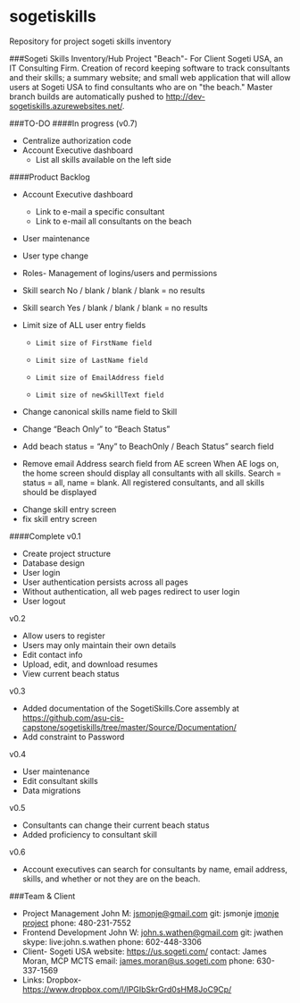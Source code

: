 sogetiskills
============
Repository for project sogeti skills inventory

###Sogeti Skills Inventory/Hub
Project "Beach"- For Client Sogeti USA, an IT Consulting Firm. Creation of record keeping software to track consultants and their skills; a summary website; and small web application that will allow users at Sogeti USA to find consultants who are on "the beach."  Master branch builds are automatically pushed to http://dev-sogetiskills.azurewebsites.net/.

###TO-DO
####In progress (v0.7)
	
  * Centralize authorization code
  * Account Executive dashboard
    * List all skills available on the left side

####Product Backlog
  * Account Executive dashboard
    * Link to e-mail a specific consultant
    * Link to e-mail all consultants on the beach  
  * User maintenance
  * User type change
  * Roles- Management of logins/users and permissions
  

  * Skill search No / blank / blank / blank = no results
  * Skill search Yes / blank / blank / blank = no results
  * Limit size of ALL user entry fields
	- 	  Limit size of FirstName field
	- 	  Limit size of LastName field
	- 	  Limit size of EmailAddress field
	- 	  Limit size of newSkillText field
  * Change canonical skills name field to Skill
  * Change “Beach Only” to “Beach Status”
  * Add beach status = “Any” to BeachOnly / Beach Status” search field
  * Remove email Address search field from AE screen
When AE logs on, the home screen should display all consultants with all skills.  Search = status = all, name = blank.  All registered consultants, and all skills should be displayed
-   Change skill entry screen
-   fix skill entry screen 
  

####Complete
v0.1

  * Create project structure
  * Database design
  * User login
  * User authentication persists across all pages
  * Without authentication, all web pages redirect to user login
  * User logout

v0.2

  * Allow users to register
  * Users may only maintain their own details
  * Edit contact info
  * Upload, edit, and download resumes
  * View current beach status

v0.3

  * Added documentation of the SogetiSkills.Core assembly at https://github.com/asu-cis-capstone/sogetiskills/tree/master/Source/Documentation/
  * Add constraint to Password

v0.4

  * User maintenance
  * Edit consultant skills
  * Data migrations

v0.5

  * Consultants can change their current beach status
  * Added proficiency to consultant skill

v0.6

  * Account executives can search for consultants by name, email address, skills, and whether or not they are on the beach.

###Team & Client
- Project Management
  John M: jsmonje@gmail.com 
    git: jsmonje
    [jmonje project](https://github.com/jsmonje/Personal-Project)
    phone: 480-231-7552
- Frontend Development
  John W: john.s.wathen@gmail.com
    git: jwathen
    skype: live:john.s.wathen
    phone: 602-448-3306
- Client- Sogeti USA 
    website: https://us.sogeti.com/
    contact: James Moran, MCP MCTS
      email: james.moran@us.sogeti.com
      phone: 630-337-1569
- Links:
  Dropbox- https://www.dropbox.com/l/lPGIbSkrGrd0sHM8JoC9Cp/

